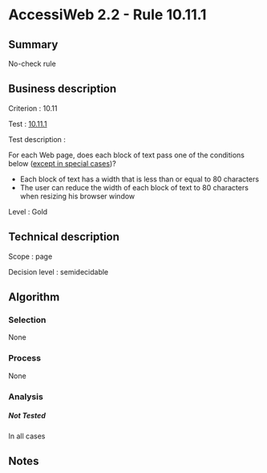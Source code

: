 # AccessiWeb 2.2 - Rule 10.11.1

## Summary

No-check rule

## Business description

Criterion : 10.11

Test : [10.11.1](http://www.accessiweb.org/index.php/accessiweb-22-english-version.html#test-10-11-1)

Test description :

For each Web page, does each block of text pass one of the conditions
below ([except in special
cases](http://www.accessiweb.org/index.php/glossary-76.html#cpCrit10-11 "Special cases for criterion 10.11"))?

-   Each block of text has a width that is less than or equal to 80
    characters
-   The user can reduce the width of each block of text to 80 characters
    when resizing his browser window

Level : Gold

## Technical description

Scope : page

Decision level :
semidecidable

## Algorithm

### Selection

None

### Process

None

### Analysis

##### Not Tested

In all cases

## Notes


